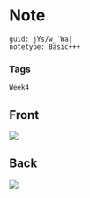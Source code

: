 # Note
```
guid: jYs/w_`Wa|
notetype: Basic+++
```

### Tags
```
Week4
```

## Front
<img src="paste-9155293c5a4aea6b58094b0930f0f79eddeab014.jpg">

## Back
<img src="paste-4a0655263e5d7ebab67260f728c63259ee03fe3c.jpg">

